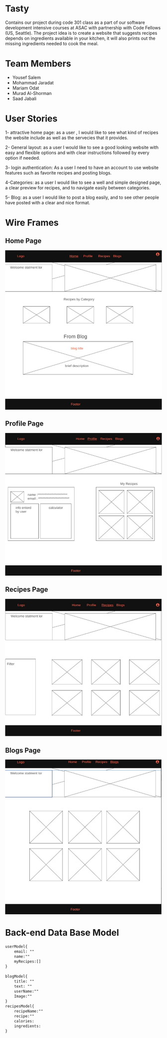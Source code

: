 # Tasty
Contains our project during code 301 class as a part of our software development intensive courses at ASAC with partnership with Code Fellows (US, Seattle).
The project idea is to create a website that suggests recipes depends on ingredients available in your kitchen, it will also prints out the missing ingredients needed to cook the meal.

# Team Members
- Yousef Salem
- Mohammad Jaradat
- Mariam Odat
- Murad Al-Shorman
- Saad Jabali

# User Stories

1- attractive home page: as a user , I would like to see what kind of recipes the website include as well as the servecies that it provides. 

2- General layout: as a user I would like to see a good looking website with easy and flexible options and with clear instructions followed by every option if needed.

3- login authentication: As a user I need to have an account to use website features such as favorite recipes and posting blogs.

4-Categories: as a user I would like to see a well and simple designed page, a clear preview for recipes, and to navigate easily between categories.

5- Blog: as a user I would like to post a blog easily, and to see other people have posted with a clear and nice format.


# Wire Frames

## Home Page
![HomePage](src/assets/HomePage.JPG)

## Profile Page
![ProfilePage](src/assets/ProfilePage.JPG)

## Recipes Page
![RecipesPage](src/assets/RecipesPage.JPG)

## Blogs Page
![BloggsPage](src/assets/BloggsPage.JPG)



# Back-end Data Base Model

```
userModel{
	email: ""
	name:""
	myRecipes:[]
}

blogModel{
	title: ""
	text: ""
	userName:""
	Image:""
}
recipesModel{
	recipeName:""
	recipe:""
	calories:
	ingredients:	
}
```

